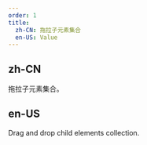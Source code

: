 ```yaml
---
order: 1
title:
  zh-CN: 拖拉子元素集合
  en-US: Value
---
```


## zh-CN

拖拉子元素集合。

## en-US

Drag and drop child elements collection.
